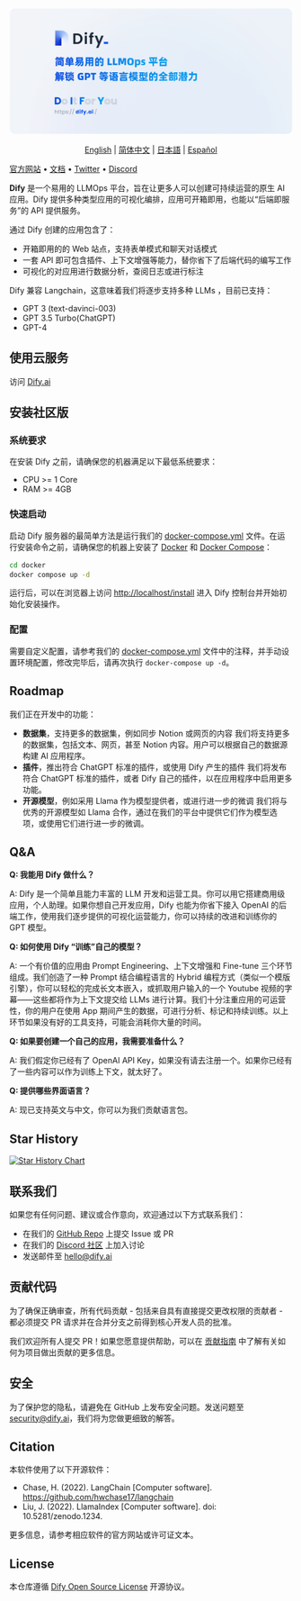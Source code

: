![](./images/describe-cn.jpg)
<p align="center">
  <a href="./README.md">English</a> |
  <a href="./README_CN.md">简体中文</a> |
  <a href="./README_JA.md">日本語</a> |
  <a href="./README_ES.md">Español</a>
</p>


[官方网站](https://dify.ai) • [文档](https://docs.dify.ai/v/zh-hans) • [Twitter](https://twitter.com/dify_ai) •  [Discord](https://discord.gg/FngNHpbcY7)

**Dify** 是一个易用的 LLMOps 平台，旨在让更多人可以创建可持续运营的原生 AI 应用。Dify 提供多种类型应用的可视化编排，应用可开箱即用，也能以“后端即服务”的 API 提供服务。

通过 Dify 创建的应用包含了：

- 开箱即用的的 Web 站点，支持表单模式和聊天对话模式
- 一套 API 即可包含插件、上下文增强等能力，替你省下了后端代码的编写工作
- 可视化的对应用进行数据分析，查阅日志或进行标注

Dify 兼容 Langchain，这意味着我们将逐步支持多种 LLMs ，目前已支持：

- GPT 3 (text-davinci-003)
- GPT 3.5 Turbo(ChatGPT)
- GPT-4

## 使用云服务

访问 [Dify.ai](https://cloud.dify.ai)

## 安装社区版

### 系统要求

在安装 Dify 之前，请确保您的机器满足以下最低系统要求：

- CPU >= 1 Core
- RAM >= 4GB

### 快速启动

启动 Dify 服务器的最简单方法是运行我们的 [docker-compose.yml](docker/docker-compose.yaml) 文件。在运行安装命令之前，请确保您的机器上安装了 [Docker](https://docs.docker.com/get-docker/) 和 [Docker Compose](https://docs.docker.com/compose/install/)：

```bash
cd docker
docker compose up -d
```

运行后，可以在浏览器上访问 [http://localhost/install](http://localhost/install) 进入 Dify 控制台并开始初始化安装操作。

### 配置

需要自定义配置，请参考我们的 [docker-compose.yml](docker/docker-compose.yaml) 文件中的注释，并手动设置环境配置，修改完毕后，请再次执行 `docker-compose up -d`。

## Roadmap

我们正在开发中的功能：

- **数据集**，支持更多的数据集，例如同步 Notion 或网页的内容
我们将支持更多的数据集，包括文本、网页，甚至 Notion 内容。用户可以根据自己的数据源构建 AI 应用程序。
- **插件**，推出符合 ChatGPT 标准的插件，或使用 Dify 产生的插件
我们将发布符合 ChatGPT 标准的插件，或者 Dify 自己的插件，以在应用程序中启用更多功能。
- **开源模型**，例如采用 Llama 作为模型提供者，或进行进一步的微调
我们将与优秀的开源模型如 Llama 合作，通过在我们的平台中提供它们作为模型选项，或使用它们进行进一步的微调。

## Q&A

**Q: 我能用 Dify 做什么？**

A: Dify 是一个简单且能力丰富的 LLM 开发和运营工具。你可以用它搭建商用级应用，个人助理。如果你想自己开发应用，Dify 也能为你省下接入 OpenAI 的后端工作，使用我们逐步提供的可视化运营能力，你可以持续的改进和训练你的 GPT 模型。

**Q: 如何使用 Dify “训练”自己的模型？**

A: 一个有价值的应用由 Prompt Engineering、上下文增强和 Fine-tune 三个环节组成。我们创造了一种 Prompt 结合编程语言的 Hybrid 编程方式（类似一个模版引擎），你可以轻松的完成长文本嵌入，或抓取用户输入的一个 Youtube 视频的字幕——这些都将作为上下文提交给 LLMs 进行计算。我们十分注重应用的可运营性，你的用户在使用 App 期间产生的数据，可进行分析、标记和持续训练。以上环节如果没有好的工具支持，可能会消耗你大量的时间。

**Q: 如果要创建一个自己的应用，我需要准备什么？**

A: 我们假定你已经有了 OpenAI API Key，如果没有请去注册一个。如果你已经有了一些内容可以作为训练上下文，就太好了。

**Q: 提供哪些界面语言？**

A: 现已支持英文与中文，你可以为我们贡献语言包。

## Star History

[![Star History Chart](https://api.star-history.com/svg?repos=langgenius/dify&type=Date)](https://star-history.com/#langgenius/dify&Date)

## 联系我们

如果您有任何问题、建议或合作意向，欢迎通过以下方式联系我们：

- 在我们的 [GitHub Repo](https://github.com/langgenius/dify) 上提交 Issue 或 PR
- 在我们的 [Discord 社区](https://discord.gg/FngNHpbcY7) 上加入讨论
- 发送邮件至 hello@dify.ai

## 贡献代码

为了确保正确审查，所有代码贡献 - 包括来自具有直接提交更改权限的贡献者 - 都必须提交 PR 请求并在合并分支之前得到核心开发人员的批准。

我们欢迎所有人提交 PR！如果您愿意提供帮助，可以在 [贡献指南](CONTRIBUTING_CN.md) 中了解有关如何为项目做出贡献的更多信息。

## 安全

为了保护您的隐私，请避免在 GitHub 上发布安全问题。发送问题至 security@dify.ai，我们将为您做更细致的解答。

## Citation

本软件使用了以下开源软件：

- Chase, H. (2022). LangChain [Computer software]. https://github.com/hwchase17/langchain
- Liu, J. (2022). LlamaIndex [Computer software]. doi: 10.5281/zenodo.1234.

更多信息，请参考相应软件的官方网站或许可证文本。

## License

本仓库遵循 [Dify Open Source License](LICENSE) 开源协议。
